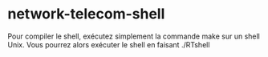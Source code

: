 # network-telecom-shell
Pour compiler le shell, exécutez simplement la commande make sur un shell Unix.
Vous pourrez alors exécuter le shell en faisant ./RTshell
